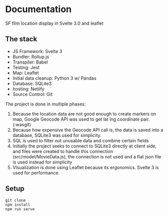 # Documentation

SF film location display in Svelte 3.0 and leaflet

## The stack

- JS Framework: Svelte 3
- Bundler: Rollup.js
- Transpiler: Babel
- Testing: Jest
- Map: Leaflet 
- Initial data cleanup: Python 3 w/ Pandas
- Database: SQLite3
- hosting: Netlify
- Source Control: Git

The project is done in multiple phases:

1. Because the location data are not good enough to create markers on map, Google Geocode API was used to get lat lng coordinate pair. (:wasgit)
2. Because how expensive the Geocode API call is, the data is saved into a database, SQLite3 was used for simplicity.
3. SQL is used to filter out unusable data and combine certain fields
4. Initially the project seeks to connect to SQLite3 directly at client side, and files were created to handle this connection (src/model/MovieData.js), the connection is not used and a flat json file is used instead for simplicity
5. Visualization is done using Leaflet because its ergonomics. Svelte 3 is used for performance.

## Setup

```
git clone
npm install
npm run serve
``` 
